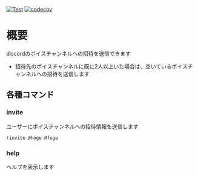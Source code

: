 [![Test](https://github.com/cohky16/invite/actions/workflows/test.yml/badge.svg)](https://github.com/cohky16/invite/actions/workflows/test.yml)
[![codecov](https://codecov.io/gh/cohky16/invite/branch/master/graph/badge.svg?token=RFFS13PCX0)](https://codecov.io/gh/cohky16/invite)

# 概要

discordのボイスチャンネルへの招待を送信できます

- 招待先のボイスチャンネルに既に2人以上いた場合は、空いているボイスチャンネルへの招待を送信します

## 各種コマンド

### invite

ユーザーにボイスチャンネルへの招待情報を送信します

`!invite @hoge @fuga`

### help

ヘルプを表示します
